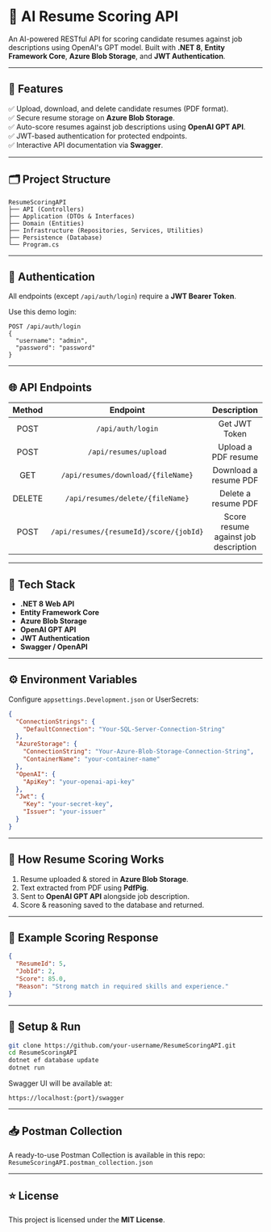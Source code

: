 # 🎯 AI Resume Scoring API

An AI-powered RESTful API for scoring candidate resumes against job descriptions using OpenAI's GPT model.
Built with **.NET 8**, **Entity Framework Core**, **Azure Blob Storage**, and **JWT Authentication**.

---

## 🚀 Features

✅ Upload, download, and delete candidate resumes (PDF format).  
✅ Secure resume storage on **Azure Blob Storage**.  
✅ Auto-score resumes against job descriptions using **OpenAI GPT API**.  
✅ JWT-based authentication for protected endpoints.  
✅ Interactive API documentation via **Swagger**.

---

## 🗂️ Project Structure

```
ResumeScoringAPI
├── API (Controllers)
├── Application (DTOs & Interfaces)
├── Domain (Entities)
├── Infrastructure (Repositories, Services, Utilities)
├── Persistence (Database)
└── Program.cs
```

---

## 🔐 Authentication

All endpoints (except `/api/auth/login`) require a **JWT Bearer Token**.

Use this demo login:

```
POST /api/auth/login
{
  "username": "admin",
  "password": "password"
}
```

---

## 🌐 API Endpoints

| Method | Endpoint | Description |
|:-----:|:--------------------:|:-------------------------:|
| POST  | `/api/auth/login` | Get JWT Token |
| POST  | `/api/resumes/upload` | Upload a PDF resume |
| GET   | `/api/resumes/download/{fileName}` | Download a resume PDF |
| DELETE| `/api/resumes/delete/{fileName}` | Delete a resume PDF |
| POST  | `/api/resumes/{resumeId}/score/{jobId}` | Score resume against job description |

---

## 🧩 Tech Stack

- **.NET 8 Web API**
- **Entity Framework Core**
- **Azure Blob Storage**
- **OpenAI GPT API**
- **JWT Authentication**
- **Swagger / OpenAPI**

---

## ⚙️ Environment Variables

Configure `appsettings.Development.json` or UserSecrets:

```json
{
  "ConnectionStrings": {
    "DefaultConnection": "Your-SQL-Server-Connection-String"
  },
  "AzureStorage": {
    "ConnectionString": "Your-Azure-Blob-Storage-Connection-String",
    "ContainerName": "your-container-name"
  },
  "OpenAI": {
    "ApiKey": "your-openai-api-key"
  },
  "Jwt": {
    "Key": "your-secret-key",
    "Issuer": "your-issuer"
  }
}
```

---

## 📝 How Resume Scoring Works

1. Resume uploaded & stored in **Azure Blob Storage**.
2. Text extracted from PDF using **PdfPig**.
3. Sent to **OpenAI GPT API** alongside job description.
4. Score & reasoning saved to the database and returned.

---

## 📄 Example Scoring Response

```json
{
  "ResumeId": 5,
  "JobId": 2,
  "Score": 85.0,
  "Reason": "Strong match in required skills and experience."
}
```

---

## 📌 Setup & Run

```bash
git clone https://github.com/your-username/ResumeScoringAPI.git
cd ResumeScoringAPI
dotnet ef database update
dotnet run
```

Swagger UI will be available at:
```
https://localhost:{port}/swagger
```

---

## 📥 Postman Collection

A ready-to-use Postman Collection is available in this repo:  
`ResumeScoringAPI.postman_collection.json`

---

## ⭐️ License

This project is licensed under the **MIT License**.
